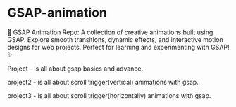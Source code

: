 # GSAP-animation
🚀 GSAP Animation Repo: A collection of creative animations built using GSAP. Explore smooth transitions, dynamic effects, and interactive motion designs for web projects. Perfect for learning and experimenting with GSAP! ✨


Project - is all about gsap basics and advance.

project2 - is all about scroll trigger(vertical) animations with gsap.

project3 - is all about scroll trigger(horizontally) animations with gsap.